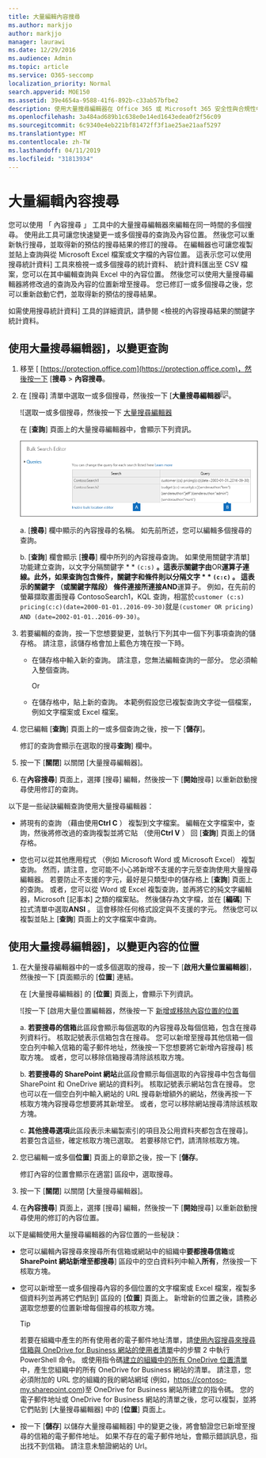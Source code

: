 ```yaml
---
title: 大量編輯內容搜尋
ms.author: markjjo
author: markjjo
manager: laurawi
ms.date: 12/29/2016
ms.audience: Admin
ms.topic: article
ms.service: O365-seccomp
localization_priority: Normal
search.appverid: MOE150
ms.assetid: 39e4654a-9588-41f6-892b-c33ab57bfbe2
description: 使用大量搜尋編輯器在 Office 365 或 Microsoft 365 安全性與合規性中心] 中，可快速變更一或多個內容搜尋的查詢及內容位置。
ms.openlocfilehash: 3a484ad689b1c638e0e14ed1643edea0f2f56c09
ms.sourcegitcommit: 6c9340e4eb221bf81472ff3f1ae25ae21aaf5297
ms.translationtype: MT
ms.contentlocale: zh-TW
ms.lasthandoff: 04/11/2019
ms.locfileid: "31813934"
---
```

# <a name="bulk-edit-content-searches"></a>大量編輯內容搜尋

您可以使用 「 內容搜尋 」 工具中的大量搜尋編輯器來編輯在同一時間的多個搜尋。 使用此工具可讓您快速變更一或多個搜尋的查詢及內容位置。 然後您可以重新執行搜尋，並取得新的預估的搜尋結果的修訂的搜尋。 在編輯器也可讓您複製並貼上查詢與從 Microsoft Excel 檔案或文字檔的內容位置。 這表示您可以使用搜尋統計資料] 工具來檢視一或多個搜尋的統計資料、 統計資料匯出至 CSV 檔案，您可以在其中編輯查詢與 Excel 中的內容位置。 然後您可以使用大量搜尋編輯器將修改過的查詢及內容的位置新增至搜尋。 您已修訂一或多個搜尋之後，您可以重新啟動它們，並取得新的預估的搜尋結果。
  
如需使用搜尋統計資料] 工具的詳細資訊，請參閱 <<c0>檢視的內容搜尋結果的關鍵字統計資料。
  
## <a name="use-the-bulk-search-editor-to-change-queries"></a>使用大量搜尋編輯器]，以變更查詢

1. 移至 [ [https://protection.office.com](https://protection.office.com)，然後按一下 [**搜尋** \> **內容搜尋**。
    
2. 在 [搜尋] 清單中選取一或多個搜尋，然後按一下 [**大量搜尋編輯器**![大量搜尋編輯器按鈕](media/1ddb3d18-2f00-4a7b-98a6-817ca5ec7014.png)。
    
    ![選取一或多個搜尋，然後按一下 [大量搜尋編輯器](media/600c9716-89a2-4451-b111-fa7cfaad2006.png)
  
    在 [**查詢**] 頁面上的大量搜尋編輯器中，會顯示下列資訊。 
    
    ![[大量搜尋編輯器] 頁面上會顯示所選的搜尋查詢](media/189659af-cc78-4479-b0bc-a93decad2f6c.png)
  
    a. [**搜尋**] 欄中顯示的內容搜尋的名稱。 如先前所述，您可以編輯多個搜尋的查詢。 
    
    b. [**查詢**] 欄會顯示 [**搜尋**] 欄中所列的內容搜尋查詢。 如果使用關鍵字清單] 功能建立查詢，以文字分隔關鍵字 * * `(c:s)` **。這表示關鍵字由**OR**運算子連線。此外，如果查詢包含條件，關鍵字和條件則以分隔文字 * * `(c:c)` **。 這表示的關鍵字 （或關鍵字階段） 條件連接所連接**AND**運算子。 例如，在先前的螢幕擷取畫面搜尋 ContosoSearch1，KQL 查詢，相當於`customer (c:s) pricing(c:c)(date=2000-01-01..2016-09-30)`就是`(customer OR pricing) AND (date=2002-01-01..2016-09-30)`。
    
3. 若要編輯的查詢，按一下您想要變更，並執行下列其中一個下列事項查詢的儲存格。 請注意，該儲存格會加上藍色方塊在按一下時。
    
   - 在儲存格中輸入新的查詢。 請注意，您無法編輯查詢的一部分。 您必須輸入整個查詢。
    
      Or
    
    - 在儲存格中，貼上新的查詢。 本範例假設您已複製查詢文字從一個檔案，例如文字檔案或 Excel 檔案。
    
4. 您已編輯 [**查詢**] 頁面上的一或多個查詢之後，按一下 [**儲存**]。
    
    修訂的查詢會顯示在選取的搜尋**查詢**] 欄中。 
    
5. 按一下 [**關閉**] 以關閉 [大量搜尋編輯器]。 
    
6. 在**內容搜尋**] 頁面上，選擇 [搜尋] 編輯，然後按一下 [**開始**搜尋] 以重新啟動搜尋使用修訂的查詢。 
    
以下是一些祕訣編輯查詢使用大量搜尋編輯器：
  
- 將現有的查詢 （藉由使用**Ctrl C** ） 複製到文字檔案。 編輯在文字檔案中，查詢，然後將修改過的查詢複製並將它貼 （使用**Ctrl V** ） 回 [**查詢**] 頁面上的儲存格。 
    
- 您也可以從其他應用程式 （例如 Microsoft Word 或 Microsoft Excel） 複製查詢。 然而，請注意，您可能不小心將新增不支援的字元至查詢使用大量搜尋編輯器。 若要防止不支援的字元，最好是只類型中的儲存格上 [**查詢**] 頁面上的查詢。 或者，您可以從 Word 或 Excel 複製查詢，並再將它的純文字編輯器，Microsoft [記事本] 之類的檔案貼。 然後儲存為文字檔，並在 [**編碼**] 下拉式清單中選取**ANSI** 。 這會移除任何格式設定與不支援的字元。 然後您可以複製並貼上 [**查詢**] 頁面上的文字檔案中查詢。 
    
  
## <a name="use-the-bulk-search-editor-to-change-content-locations"></a>使用大量搜尋編輯器]，以變更內容的位置

1. 在大量搜尋編輯器中的一或多個選取的搜尋，按一下 [**啟用大量位置編輯器**]，然後按一下 [頁面顯示的 [**位置**] 連結。 
    
    在 [大量搜尋編輯器] 的 [**位置**] 頁面上，會顯示下列資訊。 
    
    ![按一下 [啟用大量位置編輯器，然後按一下 [新增或移除內容位置的位置](media/a5a468ce-bd63-4c53-bc37-ff64cf769e59.png)
  
    a. **若要搜尋的信箱**此區段會顯示每個選取的內容搜尋及每個信箱，包含在搜尋列資料行。 核取記號表示信箱包含在搜尋。 您可以新增至搜尋其他信箱一個空白列中輸入信箱的電子郵件地址，然後按一下您想要將它新增內容搜尋] 核取方塊。 或者，您可以移除信箱搜尋清除該核取方塊。
    
    b. **若要搜尋的 SharePoint 網站**此區段會顯示每個選取的內容搜尋中包含每個 SharePoint 和 OneDrive 網站的資料列。 核取記號表示網站包含在搜尋。 您也可以在一個空白列中輸入網站的 URL 搜尋新增額外的網站，然後再按一下核取方塊內容搜尋您想要將其新增至。 或者，您可以移除網站搜尋清除該核取方塊。
    
    c. **其他搜尋選項**此區段表示未編製索引的項目及公用資料夾都包含在搜尋]。 若要包含這些，確定核取方塊已選取。 若要移除它們，請清除核取方塊。
    
2. 您已編輯一或多個**位置**] 頁面上的章節之後，按一下 [**儲存**。
    
    修訂內容的位置會顯示在適當] 區段中，選取搜尋。
    
3. 按一下 [**關閉**] 以關閉 [大量搜尋編輯器]。 
    
4. 在**內容搜尋**] 頁面上，選擇 [搜尋] 編輯，然後按一下 [**開始**搜尋] 以重新啟動搜尋使用的修訂的內容位置。 
    
以下是編輯使用大量搜尋編輯器的內容位置的一些秘訣：
  
- 您可以編輯內容搜尋來搜尋所有信箱或網站中的組織中**要都搜尋信箱**或**SharePoint 網站新增至都搜尋**] 區段中的空白資料列中輸入**所有**，然後按一下核取方塊。 
    
- 您可以新增至一或多個搜尋內容的多個位置的文字檔案或 Excel 檔案，複製多個資料列並再將它們貼到] 區段的 [**位置**] 頁面上。 新增新的位置之後，請務必選取您想要的位置新增每個搜尋的核取方塊。 
    
    > [!TIP]
    > 若要在組織中產生的所有使用者的電子郵件地址清單，請[使用內容搜尋來搜尋信箱與 OneDrive for Business 網站的使用者清單](search-the-mailbox-and-onedrive-for-business-for-a-list-of-users.md#step2)中的步驟 2 中執行 PowerShell 命令。 或使用指令碼[建立的組織中的所有 OneDrive 位置清單](https://support.office.com/article/8e200cb2-c768-49cb-88ec-53493e8ad80a)中，產生您組織中的所有 OneDrive for Business 網站的清單。 請注意，您必須附加的 URL 您的組織的我的網站網域 (例如，https://contoso-my.sharepoint.com)至 OneDrive for Business 網站所建立的指令碼。 您的電子郵件地址或 OneDrive for Business 網站的清單之後，您可以複製，並將它們貼到 [大量搜尋編輯器] 中的 [**位置**] 頁面上。 
  
- 按一下 [**儲存**] 以儲存大量搜尋編輯器] 中的變更之後，將會驗證您已新增至搜尋的信箱的電子郵件地址。 如果不存在的電子郵件地址，會顯示錯誤訊息，指出找不到信箱。 請注意未驗證網站的 Url。 
  

